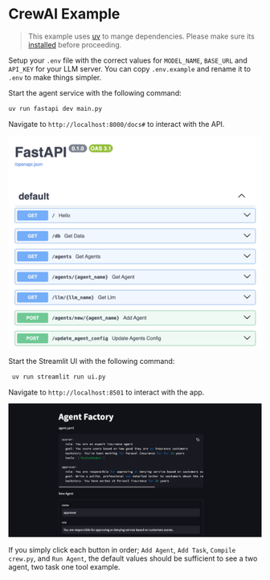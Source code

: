 # CrewAI Example

> This example uses [uv](https://docs.astral.sh/uv/) to mange dependencies. Please make sure its [installed](https://docs.astral.sh/uv/getting-started/installation/#pypi) before proceeding.

Setup your `.env` file with the correct values for `MODEL_NAME`, `BASE_URL` and `API_KEY` for your LLM server. You can copy `.env.example` and rename it to `.env` to make things simpler. 

Start the agent service with the following command:
```bash
uv run fastapi dev main.py
```
Navigate to `http://localhost:8000/docs#` to interact with the API.

![](/prototype/frameworks/crewai/assets/fastapi_docs.png)


Start the Streamlit UI with the following command:
```bash
 uv run streamlit run ui.py
```
Navigate to `http://localhost:8501` to interact with the app.

![](/prototype/frameworks/crewai/assets/agent_factory_ui.png)

If you simply click each button in order; `Add Agent`, `Add Task`,
`Compile crew.py`, and `Run Agent`, the default values should be sufficient to see a two agent, two task one tool example. 
